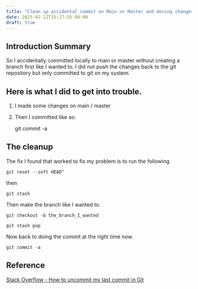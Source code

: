 ```yaml
---
title: "Clean up accidental commit on Main or Master and moving changes to a new branch using Git"
date: 2025-02-12T15:27:55-08:00
draft: true
---
```


## Introduction Summary

So I accidentally committed locally to main or master  without creating a branch first like I wanted to. 
I did not push the changes back to the git repository but only committed to git on my system.

## Here is what I did to get into trouble.

1. I made some changes on main / master

2. Then I committed like so:

    git commit -a

## The cleanup 

 The fix I found that worked to fix my problem is to run the following

    git reset --soft HEAD^

then

    git stash

Then make the branch like I wanted to.

    git checkout -b the_branch_I_wanted

    git stash pop

Now back to doing the commit at the right time now.

    git commit -a

## Reference

[Stack Overflow - How to uncommit my last commit in Git](https://stackoverflow.com/questions/2845731/how-to-uncommit-my-last-commit-in-git)